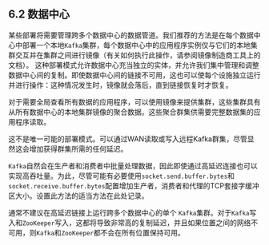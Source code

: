 ## 6.2 数据中心

某些部署将需要管理跨多个数据中心的数据管道。我们推荐的方法是在每个数据中心中部署一个本地`Kafka`集群，每个数据中心中的应用程序实例仅与它们的本地集群交互并在集群之间进行镜像（有关如何执行此操作，请参阅镜像制造商工具上的文档）。
这种部署模式允许数据中心充当独立的实体，并允许我们集中管理和调整数据中心间的复制。即使数据中心间的链接不可用，这也可以使每个设施独立运行并进行操作：这种情况发生时，镜像就会落后，直到链接恢复时才恢复。

对于需要全局查看所有数据的应用程序，可以使用镜像来提供集群，这些集群具有从所有数据中心的本地集群镜像的聚合数据。这些聚合群集供需要完整数据集的应用程序读取。

这不是唯一可能的部署模式。可以通过WAN读取或写入远程Kafka群集，尽管显然这会增加获得群集所需的任何延迟。

`Kafka`自然会在生产者和消费者中批量处理数据，因此即使通过高延迟连接也可以实现高吞吐量。为此，尽管可能有必要使用`socket.send.buffer.bytes`和`socket.receive.buffer.bytes`配置增加生产者，消费者和代理的TCP套接字缓冲区大小。设置此方法的适当方法在此处记录。

通常不建议在高延迟链接上运行跨多个数据中心的单个 `Kafka`集群。对于`Kafka`写入和`ZooKeeper`写入，这都将导致非常高的复制延迟，并且如果位置之间的网络不可用，则`Kafka`和`ZooKeeper`都不会在所有位置保持可用。